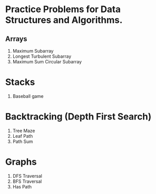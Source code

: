 # Practice Problems for Data Structures and Algorithms. 

## Arrays
1. Maximum Subarray  
2. Longest Turbulent Subarray
3. Maximum Sum Circular Subarray

# Stacks 
1. Baseball game 

# Backtracking (Depth First Search)
1. Tree Maze
2. Leaf Path
3. Path Sum

# Graphs
1. DFS Traversal
2. BFS Traversal 
3. Has Path

